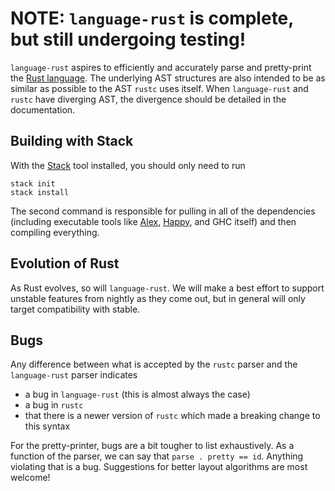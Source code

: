 # NOTE: `language-rust` is complete, but still undergoing testing!

`language-rust` aspires to efficiently and accurately parse and pretty-print the [Rust language][0].
The underlying AST structures are also intended to be as similar as possible to the AST `rustc` uses
itself. When `language-rust` and `rustc` have diverging AST, the divergence should be detailed in
the documentation.

## Building with Stack

With the [Stack][1] tool installed, you should only need to run

    stack init
    stack install

The second command is responsible for pulling in all of the dependencies (including executable
tools like [Alex][2], [Happy][3], and GHC itself) and then compiling everything.

## Evolution of Rust

As Rust evolves, so will `language-rust`. We will make a best effort to support unstable features
from nightly as they come out, but in general will only target compatibility with stable.

## Bugs

Any difference between what is accepted by the `rustc` parser and the `language-rust` parser
indicates

  * a bug in `language-rust` (this is almost always the case)
  * a bug in `rustc`
  * that there is a newer version of `rustc` which made a breaking change to this syntax

For the pretty-printer, bugs are a bit tougher to list exhaustively. As a function of the parser, we can
say that `parse . pretty == id`. Anything violating that is a bug. Suggestions for better layout
algorithms are most welcome!

[0]: https://www.rust-lang.org/en-US/
[1]: https://docs.haskellstack.org/en/stable/README/
[2]: https://hackage.haskell.org/package/alex
[3]: https://hackage.haskell.org/package/happy
